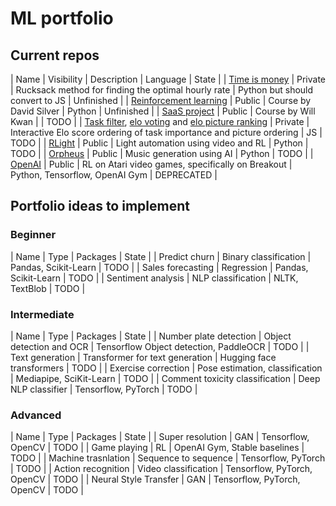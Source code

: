 # ML portfolio
## Current repos
| Name | Visibility | Description | Language | State |
| [Time is money](https://github.com/csongorpilinszkinagy/time-is-money) | Private | Rucksack method for finding the optimal hourly rate | Python but should convert to JS | Unfinished |
| [Reinforcement learning](https://github.com/csongorpilinszkinagy/reinforcement-learning) | Public | Course by David Silver | Python | Unfinished |
| [SaaS project](https://github.com/csongorpilinszkinagy/saas-project) | Public | Course by Will Kwan | | TODO |
| [Task filter](https://github.com/csongorpilinszkinagy/task-filter), [elo voting](https://github.com/csongorpilinszkinagy/elo_voting) and [elo picture ranking](https://github.com/csongorpilinszkinagy/elo_picture_ranking) | Private | Interactive Elo score ordering of task importance and picture ordering | JS | TODO |
| [RLight](https://github.com/csongorpilinszkinagy/RLight) | Public | Light automation using video and RL | Python | TODO |
| [Orpheus](https://github.com/csongorpilinszkinagy/orpheus) | Public | Music generation using AI | Python | TODO |
| [OpenAI](https://github.com/csongorpilinszkinagy/OpenAI) | Public | RL on Atari video games, specifically on Breakout | Python, Tensorflow, OpenAI Gym | DEPRECATED |

## Portfolio ideas to implement
### Beginner
| Name | Type | Packages | State |
| Predict churn | Binary classification | Pandas, Scikit-Learn | TODO |
| Sales forecasting | Regression | Pandas, Scikit-Learn | TODO |
| Sentiment analysis | NLP classification | NLTK, TextBlob | TODO |

### Intermediate
| Name | Type | Packages | State |
| Number plate detection | Object detection and OCR | Tensorflow Object detection, PaddleOCR | TODO |
| Text generation | Transformer for text generation | Hugging face transformers | TODO |
| Exercise correction | Pose estimation, classification | Mediapipe, SciKit-Learn | TODO |
| Comment toxicity classification | Deep NLP classifier | Tensorflow, PyTorch | TODO |

### Advanced
| Name | Type | Packages | State |
| Super resolution | GAN | Tensorflow, OpenCV | TODO |
| Game playing | RL | OpenAI Gym, Stable baselines | TODO |
| Machine trasnlation | Sequence to sequence | Tensorflow, PyTorch | TODO |
| Action recognition | Video classification | Tensorflow, PyTorch, OpenCV | TODO |
| Neural Style Transfer | GAN | Tensorflow, PyTorch, OpenCV | TODO |
